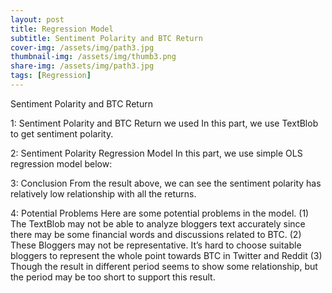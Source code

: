 ```yaml
---
layout: post
title: Regression Model
subtitle: Sentiment Polarity and BTC Return
cover-img: /assets/img/path3.jpg
thumbnail-img: /assets/img/thumb3.png
share-img: /assets/img/path3.jpg
tags: [Regression]
---
```


Sentiment Polarity and BTC Return

1: Sentiment Polarity and BTC Return we used
In this part, we use TextBlob to get sentiment polarity.

2: Sentiment Polarity Regression Model
In this part, we use simple OLS regression model below:

3: Conclusion
From the result above, we can see the sentiment polarity has relatively low relationship with all the returns.

4: Potential Problems
Here are some potential problems in the model.
(1)	The TextBlob may not be able to analyze bloggers text accurately since there may be some financial words and discussions related to BTC.
(2)	These Bloggers may not be representative. It’s hard to choose suitable bloggers to represent the whole point towards BTC in Twitter and Reddit
(3)	Though the result in different period seems to show some relationship, but the period may be too short to support this result.
